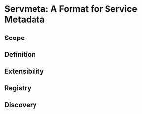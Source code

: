 # Servmeta: A Format for Service Metadata

## Scope

## Definition

## Extensibility

## Registry

## Discovery
